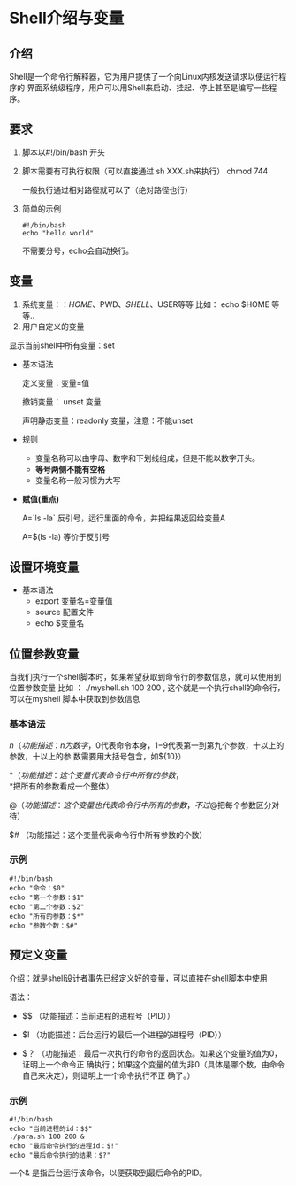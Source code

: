 # Shell介绍与变量

## 介绍

Shell是一个命令行解释器，它为用户提供了一个向Linux内核发送请求以便运行程序的 界面系统级程序，用户可以用Shell来启动、挂起、停止甚至是编写一些程序。

## 要求

1. 脚本以#!/bin/bash 开头

2. 脚本需要有可执行权限（可以直接通过 sh XXX.sh来执行） chmod 744

   一般执行通过相对路径就可以了（绝对路径也行）

3. 简单的示例

   ```shell
   #!/bin/bash
   echo "hello world"
   ```

   不需要分号，echo会自动换行。

## 变量

1. 系统变量：：$HOME、$PWD、$SHELL、$USER等等 比如： echo $HOME   等等.. 
2. 用户自定义的变量

显示当前shell中所有变量：set

* 基本语法

  定义变量：变量=值

  撤销变量： unset 变量

  声明静态变量：readonly 变量，注意：不能unset

* 规则
  * 变量名称可以由字母、数字和下划线组成，但是不能以数字开头。 
  * **等号两侧不能有空格** 
  * 变量名称一般习惯为大写 

* **赋值(重点)**

  A=\`ls -la\` 反引号，运行里面的命令，并把结果返回给变量A 

  A=$(ls -la) 等价于反引号

## 设置环境变量

* 基本语法
  * export 变量名=变量值
  * source 配置文件 
  *  echo $变量名 

## 位置参数变量

当我们执行一个shell脚本时，如果希望获取到命令行的参数信息，就可以使用到位置参数变量 比如 ： ./myshell.sh 100 200 , 这个就是一个执行shell的命令行，可以在myshell  脚本中获取到参数信息 

### 基本语法

$n  （功能描述：n为数字，$0代表命令本身，$1-$9代表第一到第九个参数，十以上的参数，十以上的参 数需要用大括号包含，如${10}） 

$*  （功能描述：这个变量代表命令行中所有的参数，$*把所有的参数看成一个整体）

$@ （功能描述：这个变量也代表命令行中所有的参数，不过$@把每个参数区分对待） 

$#  （功能描述：这个变量代表命令行中所有参数的个数）

### 示例

```shell
#!/bin/bash
echo "命令：$0"
echo "第一个参数：$1"
echo "第二个参数：$2"
echo "所有的参数：$*"
echo "参数个数：$#"
```

## 预定义变量

介绍：就是shell设计者事先已经定义好的变量，可以直接在shell脚本中使用 

语法：

* $$ （功能描述：当前进程的进程号（PID））
* $! （功能描述：后台运行的最后一个进程的进程号（PID））

* $？ （功能描述：最后一次执行的命令的返回状态。如果这个变量的值为0，证明上一个命令正 确执行；如果这个变量的值为非0（具体是哪个数，由命令自己来决定），则证明上一个命令执行不正 确了。）

### 示例

```shell
#!/bin/bash
echo "当前进程的id：$$"
./para.sh 100 200 &
echo "最后命令执行的进程id：$!"
echo "最后命令执行的结果：$?"
```

一个& 是指后台运行该命令，以便获取到最后命令的PID。